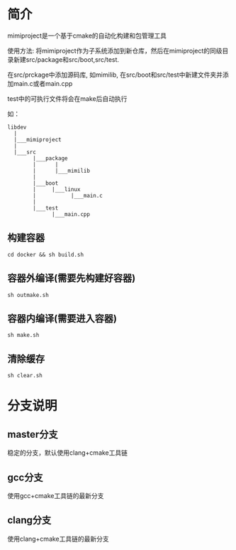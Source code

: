 # 简介
mimiproject是一个基于cmake的自动化构建和包管理工具

使用方法: 将mimiproject作为子系统添加到新仓库，然后在mimiproject的同级目录新建src/package和src/boot,src/test.

在src/prckage中添加源码库, 如mimilib, 在src/boot和src/test中新建文件夹并添加main.c或者main.cpp

test中的可执行文件将会在make后自动执行

如：

``` 
libdev
  |
  |___mimiproject
  |
  |___src
        |___package 
        |      |
        |      |___mimilib
        |      
        |___boot
        |     |___linux
        |           |___main.c
        |
        |___test
              |___main.cpp
```
## 构建容器
``` shell
cd docker && sh build.sh
```
## 容器外编译(需要先构建好容器)
``` shell
sh outmake.sh
```
## 容器内编译(需要进入容器)
``` shell
sh make.sh
```

## 清除缓存
``` shell
sh clear.sh
```

# 分支说明

## master分支
稳定的分支，默认使用clang+cmake工具链

## gcc分支
使用gcc+cmake工具链的最新分支

## clang分支
使用clang+cmake工具链的最新分支
